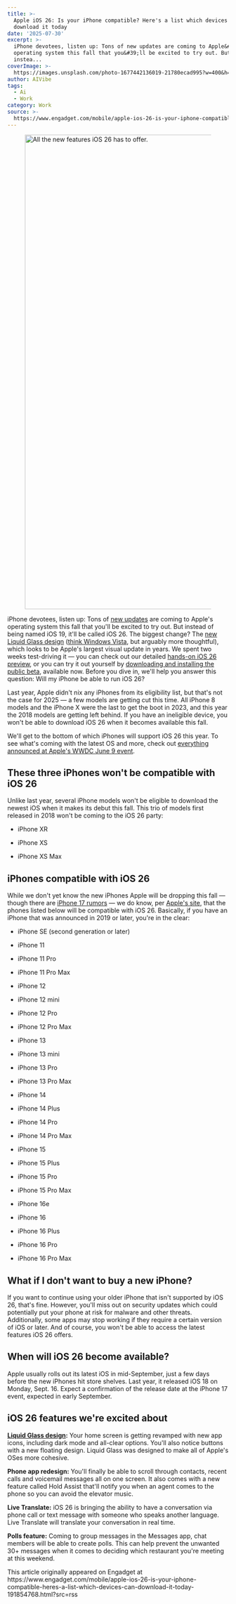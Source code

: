 ```yaml
---
title: >-
  Apple iOS 26: Is your iPhone compatible? Here's a list which devices can
  download it today
date: '2025-07-30'
excerpt: >-
  iPhone devotees, listen up: Tons of new updates are coming to Apple&#39;s
  operating system this fall that you&#39;ll be excited to try out. But
  instea...
coverImage: >-
  https://images.unsplash.com/photo-1677442136019-21780ecad995?w=400&h=200&fit=crop&auto=format
author: AIVibe
tags:
  - Ai
  - Work
category: Work
source: >-
  https://www.engadget.com/mobile/apple-ios-26-is-your-iphone-compatible-heres-a-list-which-devices-can-download-it-today-191854768.html?src=rss
---
```

<figure><img src="https://s.yimg.com/os/creatr-uploaded-images/2025-06/e8198950-4560-11f0-b77d-f9c64c0ca41d" data-crop-orig-src="https://s.yimg.com/os/creatr-uploaded-images/2025-06/e8198950-4560-11f0-b77d-f9c64c0ca41d" style="height:1080px;width:1920px;" alt="All the new features iOS 26 has to offer." data-uuid="d1c00410-920f-387b-8f1d-4057226dedd6"><figcaption></figcaption></figure>
<p>iPhone devotees, listen up: Tons of <a data-i13n="cpos:1;pos:1" href="https://www.engadget.com/mobile/apple-ios-26-all-the-latest-features-for-iphones-new-operating-system-including-facetime-updates-135749454.html">new updates</a> are coming to Apple&#39;s operating system this fall that you&#39;ll be excited to try out. But instead of being named iOS 19, it&#39;ll be called iOS 26. The biggest change? The <a data-i13n="cpos:2;pos:1" href="https://www.engadget.com/mobile/smartphones/apples-new-liquid-glass-design-is-its-biggest-visual-update-in-years-172158766.html">new Liquid Glass design</a> (<a data-i13n="cpos:3;pos:1" href="https://www.engadget.com/computing/apples-liquid-glass-is-windows-vista-done-well-181954910.html">think Windows Vista</a>, but arguably more thoughtful), which looks to be Apple&#39;s largest visual update in years. We spent two weeks test-driving it — you can check out our detailed <a data-i13n="cpos:4;pos:1" href="https://www.engadget.com/ios-26-beta-preview-liquid-glass-is-better-than-you-think-172155402.html">hands-on iOS 26 preview</a>, or you can try it out yourself by <a data-i13n="cpos:5;pos:1" href="https://www.engadget.com/mobile/smartphones/how-to-install-the-ios-26-public-beta-171117199.html">downloading and installing the public beta</a>, available now. Before you dive in, we&#39;ll help you answer this question: Will my iPhone be able to run iOS 26?</p>
<p>Last year, Apple didn&#39;t nix any iPhones from its eligibility list, but that&#39;s not the case for 2025 — a few models are getting cut this time. All iPhone 8 models and the iPhone X were the last to get the boot in 2023, and this year the 2018 models are getting left behind. If you have an ineligible device, you won&#39;t be able to download iOS 26 when it becomes available this fall.</p>
<span id="end-legacy-contents"></span><p>We&#39;ll get to the bottom of which iPhones will support iOS 26 this year. To see what&#39;s coming with the latest OS and more, check out <a data-i13n="cpos:6;pos:1" href="https://www.engadget.com/big-tech/wwdc-2025-everything-apple-announced-including-ios-26-liquid-glass-design-and-more-171718030.html">everything announced at Apple&#39;s WWDC June 9 event</a>.&nbsp;</p>
<h2 id="jump-link-these-3-iphones-wont-be-compatible-with-ios-26">These three iPhones won&#39;t be compatible with iOS 26</h2>
<p>Unlike last year, several iPhone models won&#39;t be eligible to download the newest iOS when it makes its debut this fall. This trio of models first released in 2018 won&#39;t be coming to the iOS 26 party:</p>
<ul>
<li><p>iPhone XR</p></li>
<li><p>iPhone XS</p></li>
<li><p>iPhone XS Max</p></li>
</ul>
<h2 id="jump-link-iphones-compatible-with-ios-26">iPhones compatible with iOS 26</h2>
<p>While we don&#39;t yet know the new iPhones Apple will be dropping this fall — though there are <a data-i13n="cpos:7;pos:1" href="https://www.engadget.com/mobile/smartphones/iphone-17-pro-max-and-air-everything-we-know-about-apples-new-phones-153024282.html">iPhone 17 rumors</a> — we do know, per <a data-i13n="elm:affiliate_link;sellerN:Apple;elmt:;cpos:8;pos:1" href="https://shopping.yahoo.com/rdlw?merchantId=4130e2f0-a14f-4c5e-bdab-cd52ac7d8e79&amp;siteId=us-engadget&amp;pageId=1p-autolink&amp;contentUuid=26260a3d-ae4f-4cf4-87bb-44418bf95e09&amp;featureId=text-link&amp;merchantName=Apple&amp;linkText=Apple%27s+site&amp;custData=eyJzb3VyY2VOYW1lIjoiV2ViLURlc2t0b3AtVmVyaXpvbiIsImxhbmRpbmdVcmwiOiJodHRwczovL3d3dy5hcHBsZS5jb20vb3MvaW9zLyIsImNvbnRlbnRVdWlkIjoiMjYyNjBhM2QtYWU0Zi00Y2Y0LTg3YmItNDQ0MThiZjk1ZTA5Iiwib3JpZ2luYWxVcmwiOiJodHRwczovL3d3dy5hcHBsZS5jb20vb3MvaW9zLyJ9&amp;signature=AQAAAZxhGtK5kDhj-Of3sM-GsxFR0B7XEqv69Vae-gRud-3s&amp;gcReferrer=https%3A%2F%2Fwww.apple.com%2Fos%2Fios%2F" class="rapid-with-clickid" data-original-link="https://www.apple.com/os/ios/">Apple&#39;s site</a>, that the phones listed below will be compatible with iOS 26. Basically, if you have an iPhone that was announced in 2019 or later, you&#39;re in the clear:</p>
<ul>
<li><p>iPhone SE (second generation or later)</p></li>
<li><p>iPhone 11</p></li>
<li><p>iPhone 11 Pro</p></li>
<li><p>iPhone 11 Pro Max</p></li>
<li><p>iPhone 12</p></li>
<li><p>iPhone 12 mini</p></li>
<li><p>iPhone 12 Pro</p></li>
<li><p>iPhone 12 Pro Max</p></li>
<li><p>iPhone 13</p></li>
<li><p>iPhone 13 mini</p></li>
<li><p>iPhone 13 Pro</p></li>
<li><p>iPhone 13 Pro Max</p></li>
<li><p>iPhone 14</p></li>
<li><p>iPhone 14 Plus</p></li>
<li><p>iPhone 14 Pro</p></li>
<li><p>iPhone 14 Pro Max</p></li>
<li><p>iPhone 15</p></li>
<li><p>iPhone 15 Plus</p></li>
<li><p>iPhone 15 Pro</p></li>
<li><p>iPhone 15 Pro Max</p></li>
<li><p>iPhone 16e</p></li>
<li><p>iPhone 16</p></li>
<li><p>iPhone 16 Plus</p></li>
<li><p>iPhone 16 Pro</p></li>
<li><p>iPhone 16 Pro Max</p></li>
</ul>
<h2 id="jump-link-what-if-i-dont-want-to-buy-a-new-iphone">What if I don&#39;t want to buy a new iPhone?</h2>
<p>If you want to continue using your older iPhone that isn&#39;t supported by iOS 26, that&#39;s fine. However, you&#39;ll miss out on security updates which could potentially put your phone at risk for malware and other threats. Additionally, some apps may stop working if they require a certain version of iOS or later. And of course, you won&#39;t be able to access the latest features iOS 26 offers.</p>
<h2 id="jump-link-when-will-ios-26-become-available">When will iOS 26 become available?</h2>
<p>Apple usually rolls out its latest iOS in mid-September, just a few days before the new iPhones hit store shelves. Last year, it released iOS 18 on Monday, Sept. 16. Expect a confirmation of the release date at the iPhone 17 event, expected in early September.&nbsp;</p>
<h2 id="jump-link-ios-26-features-were-excited-about">iOS 26 features we&#39;re excited about</h2>
<p><a data-i13n="cpos:9;pos:1" href="https://www.engadget.com/mobile/smartphones/apples-new-liquid-glass-design-is-its-biggest-visual-update-in-years-172158766.html"><strong>Liquid Glass design</strong></a><strong>:</strong> Your home screen is getting revamped with new app icons, including dark mode and all-clear options. You&#39;ll also notice buttons with a new floating design. Liquid Glass was designed to make all of Apple&#39;s OSes more cohesive.</p>
<p><strong>Phone app redesign:</strong> You&#39;ll finally be able to scroll through contacts, recent calls and voicemail messages all on one screen. It also comes with a new feature called Hold Assist that&#39;ll notify you when an agent comes to the phone so you can avoid the elevator music.</p>
<p><strong>Live Translate:</strong> iOS 26 is bringing the ability to have a conversation via phone call or text message with someone who speaks another language. Live Translate will translate your conversation in real time.&nbsp;</p>
<p><strong>Polls feature:</strong> Coming to group messages in the Messages app, chat members will be able to create polls. This can help prevent the unwanted 30+ messages when it comes to deciding which restaurant you&#39;re meeting at this weekend.</p>This article originally appeared on Engadget at https://www.engadget.com/mobile/apple-ios-26-is-your-iphone-compatible-heres-a-list-which-devices-can-download-it-today-191854768.html?src=rss
